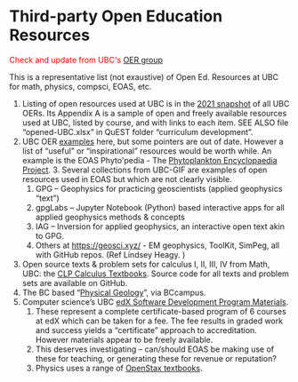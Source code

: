 # Third-party Open Education Resources

<span style="color:red">Check and update from UBC's [OER group](https://oer.open.ubc.ca/)</span>

This is a representative list (not exaustive) of Open Ed. Resources at UBC for math, physics, compsci, EOAS, etc.

1. Listing of open resources used at UBC is in the [2021 snapshot](https://open.ubc.ca/2021-open-ubc-snapshot/) of all UBC OERs. Its Appendix A is a sample of open and freely available resources used at UBC, listed by course, and with links to each item. SEE ALSO file “opened-UBC.xlsx” in QuEST folder “curriculum development”. 
2. UBC OER [examples](https://open.ubc.ca/projects/) here, but some pointers are out of date. However a list of “useful” or “inspirational” resources would be worth while. An example is the EOAS Phyto'pedia - The [Phytoplankton Encyclopaedia Project](https://www.eoas.ubc.ca/research/phytoplankton/).
    3. Several collections from UBC-GIF are examples of open resources used in EOAS but which are not clearly visible.
    1. GPG – Geophysics for practicing geoscientists (applied geophysics “text”)
    2. gpgLabs – Jupyter Notebook (Python) based interactive apps for all applied geophysics methods & concepts
    3. IAG – Inversion for applied geophysics, an interactive open text akin to GPG. 
    4. Others at https://geosci.xyz/ - EM geophysics, ToolKit, SimPeg, all with GitHub repos. (Ref Lindsey Heagy. )
4. Open source texts & problem sets for calculus I, II, III, IV from Math, UBC: the [CLP Calculus Textbooks](https://personal.math.ubc.ca/~CLP/). Source code for all texts and problem sets are available on GitHub.
5. The BC based “[Physical Geology](https://open.bccampus.ca/browse-our-collection/find-open-textbooks/?uuid=5ec5dd3f-2da1-4603-807d-035d6a5cf9f0&contributor=&keyword=&subject=)”, via BCcampus.
6. Computer science’s UBC [edX Software Development Program Materials](https://www.edx.org/micromasters/ubcx-software-development).
    1. These represent a complete certificate-based program of 6 courses at edX which can be taken for a fee. The fee results in graded work and success yields a “certificate” approach to accreditation. However materials appear to be freely available.
    2. This deserves investigating – can/should EOAS be making use of these for teaching, or generating these for revenue or reputation?
    3. Physics uses a range of [OpenStax textbooks](https://openstax.org/).

